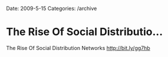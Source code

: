 Date: 2009-5-15
Categories: /archive

# The Rise Of Social Distributio...

The Rise Of Social Distribution Networks <a href="http://bit.ly/gg7hb" rel="nofollow">http://bit.ly/gg7hb</a>
